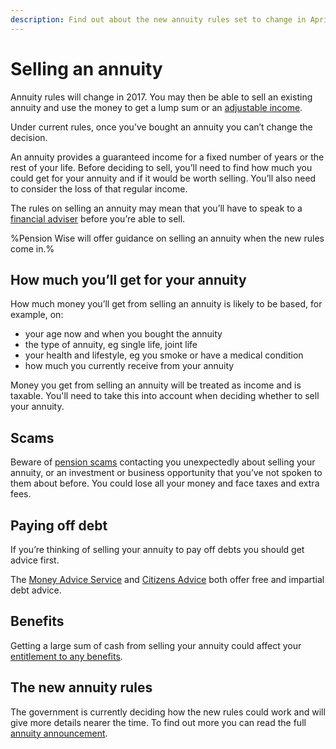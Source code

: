 ```yaml
---
description: Find out about the new annuity rules set to change in April 2017.
---
```


# Selling an annuity

Annuity rules will change in 2017. You may then be able to sell an existing annuity and use the money to get a lump sum or an [adjustable income](/adjustable-income).

Under current rules, once you’ve bought an annuity you can’t change the decision.

An annuity provides a guaranteed income for a fixed number of years or the rest of your life. Before deciding to sell, you’ll need to find how much you could get for your annuity and if it would be worth selling. You’ll also need to consider the loss of that regular income.

The rules on selling an annuity may mean that you’ll have to speak to a [financial adviser](/financial-advice) before you’re able to sell.

%Pension Wise will offer guidance on selling an annuity when the new rules come in.%

## How much you’ll get for your annuity

How much money you’ll get from selling an annuity is likely to be based, for example, on:

  * your age now and when you bought the annuity
  * the type of annuity, eg single life, joint life
  * your health and lifestyle, eg you smoke or have a medical condition
  * how much you currently receive from your annuity

Money you get from selling an annuity will be treated as income and is taxable. You'll need to take this into account when deciding whether to sell your annuity.

## Scams

Beware of [pension scams](/scams) contacting you unexpectedly about selling your annuity, or an investment or business opportunity that you’ve not spoken to them about before. You could lose all your money and face taxes and extra fees.

## Paying off debt

If you’re thinking of selling your annuity to pay off debts you should get advice first.

The [Money Advice Service](https://www.moneyadviceservice.org.uk/en) and [Citizens Advice](http://www.citizensadvice.org.uk/) both offer free and impartial debt advice.

## Benefits

Getting a large sum of cash from selling your annuity could affect your [entitlement to any benefits](/benefits).

## The new annuity rules

The government is currently deciding how the new rules could work and will give more details nearer the time. To find out more you can read the full [annuity announcement](https://www.gov.uk/government/news/pension-freedoms-to-be-extended-to-people-with-annuities).
